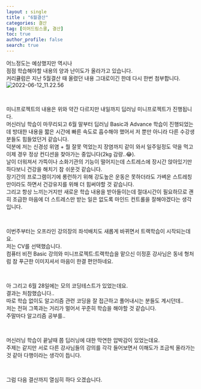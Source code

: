 ```yaml
---
layout : single
title : "6월결산"
categories: 결산
tag: [이어드림스쿨, 결산]
toc: true
author_profile: false
search: true
---
```


어느정도는 예상했지만 역시나  
점점 학습해야할 내용의 양과 난이도가 올라가고 있습니다.  
커리큘럼은 지난 5월결산 때 올렸던 내용 그대로이긴 한데 다시 한번 첨부합니다.
<img src="../../images/2022-06-12-third/2022-06-12_11.22.56.png" alt="2022-06-12_11.22.56" style="zoom:100%;" />

<br/>

미니프로젝트의 내용은 위와 약간 다르지만 내일까지 딥러닝 미니프로젝트가 진행됩니다.  
머신러닝 학습이 마무리되고 6월 말부터 딥러닝 Basic과 Advance 학습이 진행되었는데 방대한 내용을 짧은 시간에 빠른 속도로 흡수해야 했어서 저 뿐만 아니라 다른 수강생분들도 힘들었던거 같습니다.  
덕분에 저는 신경성 위염 + 뭘 잘못 먹었는지 장염까지 같이 와서 일주일정도 약을 먹고 이제 경우 정상 컨디션을 찾아가는 중입니다(2kg 감량..😂).  
날이 더워져서 가뜩이나 소화기관의 기능이 떨어지는데 스트레스에 장시간 앉아있기만 하다보니 건강을 해치기 참 쉬운것 같습니다.  
장기간의 프로그램이기에 롱런하기 위해 강도높은 운동은 못하더라도 가벼운 스트레칭만이라도 하면서 건강유지를 위해 더 힘써야할 것 같습니다.  
그리고 항상 느끼는거지만 새로운 학습 내용을 받아들이는데 절대시간이 필요하므로 괜히 조급한 마음에 더 스트레스만 받는 일은 없도록 마인드 컨트롤을 잘해야겠다는 생각입니다. 

<br/>

이번주부터는 오프라인 강의장의 좌석배치도 새롭게 바뀌면서 트랙학습이 시작되는데요.  
저는 CV를 선택했습니다.  
컴퓨터 비전 Basic 강의와 미니프로젝트:트랙학습을 맡으신 이정훈 강사님은 동네 형처럼 참 푸근한 이미지셔서 마음이 한결 편안하네요.  

<br/>

아 그리고 6월 28일에는 모의 코딩테스트가 있었는데요.  
결과는 처참했습니다..  
따로 학습 없이도 알고리즘 관련 코딩을 잘 접근하고 풀어내시는 분들도 계시던데..  
저는 전혀 그쪽과는 거리가 멀어서 꾸준히 학습을 해야할 것 같습니다.  
주말마다 알고리즘 공부를..  

<br/>

머신러닝 학습이 끝날때 쯤 딥러닝에 대한 막연한 압박감이 있었는데요.  
주제는 같지만 서로 다른 강사님들의 강의를 각각 들어보면서 이해도가 조금씩 올라가는 것 같아 다행이라는 생각이 듭니다.  

<br/>

그럼 다음 결산까지 열심히 하다 오겠습니다.